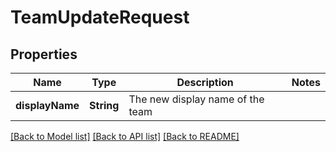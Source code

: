 # TeamUpdateRequest

## Properties
Name | Type | Description | Notes
------------ | ------------- | ------------- | -------------
**displayName** | **String** | The new display name of the team | 

[[Back to Model list]](../README.md#documentation-for-models) [[Back to API list]](../README.md#documentation-for-api-endpoints) [[Back to README]](../README.md)


